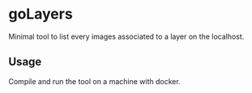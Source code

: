 # goLayers

Minimal tool to list every images associated to a layer on the localhost.

## Usage

Compile and run the tool on a machine with docker.